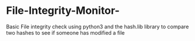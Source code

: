# File-Integrity-Monitor-

Basic File integrity check using python3 and the hash.lib library to compare two hashes to see if someone has modified a file
